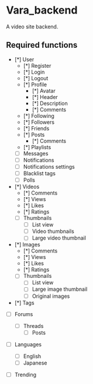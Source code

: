 # Vara_backend
 A video site backend.

## Required functions

- [*] User
  - [*] Register
  - [*] Login
  - [*] Logout
  - [*] Profile
    - [*] Avatar
    - [*] Header
    - [*] Description
    - [*] Comments
  - [*] Following
  - [*] Followers
  - [*] Friends
  - [*] Posts
    - [*] Comments
  - [*] Playlists
  - [ ] Messages
  - [ ] Notifications
  - [ ] Notifications settings
  - [ ] Blacklist tags
  - [ ] Polls
- [*] Videos
  - [*] Comments
  - [*] Views
  - [*] Likes
  - [*] Ratings
  - [ ] Thumbnails
    - [ ] List view
    - [ ] Video thumbnails
    - [ ] Large video thumbnail
- [*] Images
  - [*] Comments
  - [*] Views
  - [*] Likes
  - [*] Ratings
  - [ ] Thumbnails
    - [ ] List view
    - [ ] Large image thumbnail
    - [ ] Original images
- [*] Tags
- [ ] Forums
  - [ ] Threads
    - [ ] Posts
- [ ] Languages
  - [ ] English
  - [ ] Japanese
- [ ] Trending

